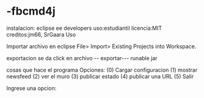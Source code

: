 # -fbcmd4j
instalacion: eclipse ee developers
uso:estudiantil
licencia:MIT
creditos:jm66, SrGaara
Uso

Importar archivo en eclipse File> Import> Existing Projects into Workspace.
 
 exportacion
 se da click en archivo --  exportar--- runable jar
 
 cosas que hace el programa
 Opciones:
(0) Cargar configuracion
(1) mostrar newsfeed
(2) ver el muro
(3) publicar estado
(4) publicar una URL
(5) Salir

Ingrese una opcion:



